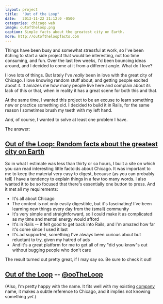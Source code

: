 ```yaml
---
layout: project
title:  "Out of the Loop"
date:   2013-11-22 21:12:0 -0500
categories: chicago web
image: outoftheloop.png
caption: Simple facts about the greatest city on Earth.
more: http://outoftheloopfacts.com
---
```


Things have been busy and somewhat stressful at work, so I've been itching to start a side project that would be interesting, not too time consuming, and fun. Over the last few weeks, I'd been bouncing ideas around, and I decided to come at it from a different angle. What do I love?

I love lots of things. But lately I've _really_ been in love with the great city of Chicago. I love knowing random stuff about, and getting people excited about it. It amazes me how many people live here and complain about its lack of this or that, when in reality it has a great scene for both this and that.

At the same time, I wanted this project to be an excuse to learn something new or practice something old. I decided to build it in Rails, for the same reason I sometimes brush my teeth with my left hand.

_And_, of course, I wanted to solve at least one problem I have.

The answer:

## [Out of the Loop: Random facts about the greatest city on Earth](http://ootheloop.com)

So in what I estimate was less than thirty or so hours, I built a site on which you can read interesting little factoids about Chicago. It was important to me to keep the material very easy to digest, because (as you can probably tell) I have a tendency to explain things in a few too many words. I also wanted it to be so focused that there's essentially one button to press. And it met all my requirements:

* It's all about Chicago
* The content is not only easily digestible, but it's fascinating! I've been learning new things every day from the (small) community
* It's very simple and straightforward, so I could make it as complicated as my time and mental energy would afford
* It's in Rails -- it felt good to get back into Rails, and I'm amazed how far it's come since I used it last
* It's ad supported, something I've always been curious about but reluctant to try, given my hatred of ads
* And it's a great platform for me to get all of my "did you know"s out without bugging people who don't care

The result turned out pretty great, if I may say so. Be sure to check it out! 

## [Out of the Loop](http://ootheloop.com) -- [@ooTheLoop](http://twitter.com/ootheloop)


(Also, I'm pretty happy with the name. It fits well with my existing [company](http://outofsomething.com) name, it makes a subtle reference to Chicago, and it implies not knowing something _yet_.)
